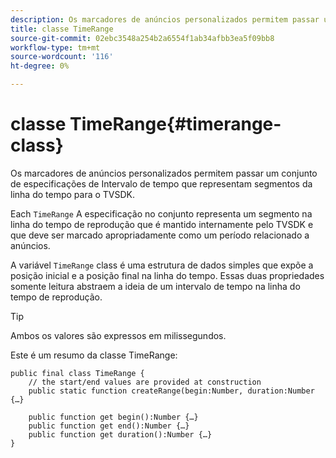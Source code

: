 ```yaml
---
description: Os marcadores de anúncios personalizados permitem passar um conjunto de especificações de Intervalo de tempo que representam segmentos da linha do tempo para o TVSDK.
title: classe TimeRange
source-git-commit: 02ebc3548a254b2a6554f1ab34afbb3ea5f09bb8
workflow-type: tm+mt
source-wordcount: '116'
ht-degree: 0%

---
```


# classe TimeRange{#timerange-class}

Os marcadores de anúncios personalizados permitem passar um conjunto de especificações de Intervalo de tempo que representam segmentos da linha do tempo para o TVSDK.

<!--<a id="section_42EB6D62627A424ABA250E3246EFEFC3"></a>-->

Each `TimeRange` A especificação no conjunto representa um segmento na linha do tempo de reprodução que é mantido internamente pelo TVSDK e que deve ser marcado apropriadamente como um período relacionado a anúncios.

A variável `TimeRange` class é uma estrutura de dados simples que expõe a posição inicial e a posição final na linha do tempo. Essas duas propriedades somente leitura abstraem a ideia de um intervalo de tempo na linha do tempo de reprodução.

>[!TIP]
>
>Ambos os valores são expressos em milissegundos.

Este é um resumo da classe TimeRange:

```
public final class TimeRange {
    // the start/end values are provided at construction 
    public static function createRange(begin:Number, duration:Number {…}
 
    public function get begin():Number {…}
    public function get end():Number {…}
    public function get duration():Number {…}
}
```
